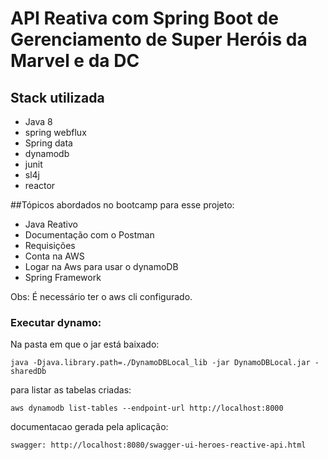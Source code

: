 
# API Reativa com Spring Boot de Gerenciamento de Super Heróis da Marvel e da DC 



## Stack utilizada

  * Java 8
  * spring webflux
  * Spring data
  * dynamodb
  * junit
  * sl4j
  * reactor



##Tópicos abordados no bootcamp para esse projeto:

* Java Reativo
* Documentação com o Postman
* Requisições 
* Conta na AWS
* Logar na Aws para usar o dynamoDB
* Spring Framework


  
Obs: É necessário ter o aws cli configurado.



### Executar dynamo: 

Na pasta em que o jar está baixado: 
```shell script
java -Djava.library.path=./DynamoDBLocal_lib -jar DynamoDBLocal.jar -sharedDb
```
 
para listar as tabelas criadas:  
```shell script
aws dynamodb list-tables --endpoint-url http://localhost:8000
```

documentacao gerada pela aplicação: 
```shell script
swagger: http://localhost:8080/swagger-ui-heroes-reactive-api.html
```
